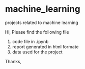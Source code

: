 # machine_learning
projects related to machine learning

Hi, 
Please find the following file 
1) code file in .ipynb 
2) report generated in html formate
3) data used for the project

Thanks,
